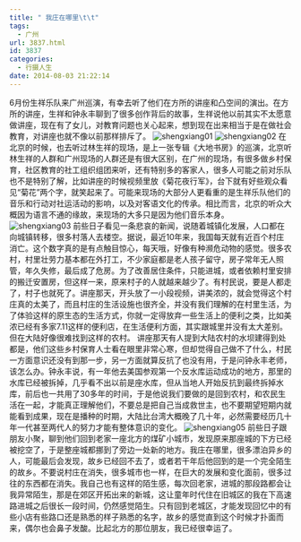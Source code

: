 ```yaml
---
title: " 我庄在哪里\t\t"
tags:
  - 广州
url: 3837.html
id: 3837
categories:
  - 行摄人生
date: 2014-08-03 21:22:14
---
```


6月份生祥乐队来广州巡演，有幸去听了他们在方所的讲座和凸空间的演出。在方所的讲座，生祥和钟永丰聊到了很多创作背后的故事，生祥说他以前其实不太愿意做讲座，现在有了女儿，对教育问题也关心起来，想到现在出来相当于是在做社会教育，对讲座也就不像以前那样排斥了。 ![shengxiang01](../../../images/2014/09/shengxiang01.jpg) ![shengxiang02](../../../images/2014/09/shengxiang02.jpg) 在北京的时候，也去听过林生祥的现场，是上一张专辑《大地书房》的巡演，北京听林生祥的人群和广州现场的人群还是有很大区别，在广州的现场，有很多做乡村保育，社区教育的社工组织组团来听，还有特别多的客家人，很多人可能之前对乐队也不是特别了解，比如讲座的时候视频里放《菊花夜行军》，台下就有好些观众看见“菊花”两个字，就笑起来了。可能来现场的大部分人更看重的是生祥乐队他们的音乐和行动对社运活动的影响，以及对客语文化的传承。相比而言，北京的听众大概因为语言不通的缘故，来现场的大多只是因为他们音乐本身。 ![shengxiang03](../../../images/2014/09/shengxiang03.jpg) 前些日子看见一条悲哀的新闻，说随着城镇化发展，人口都在向城镇转移，很多村落人去楼空。据说，最近10年来，我国每天就有近百个村庄消亡。这个数字真的是有点触目惊心，每天哦，好像有种濒危动物的感觉。很多农村，村里壮劳力基本都在外打工，不少家庭都是老人孩子留守，房子常年无人照管，年久失修，最后成了危房。为了改善居住条件，只能进城，或者依赖村里安排的搬迁安置房，但这样一来，原来村子的人就越来越少了。有村民说，要是人都走了，村子也就死了。讲座那天，开头放了一小段视频，讲美浓的，就会觉得这个村庄真的太美了，而且村庄的生活设施也很齐全，并没有我们理解的在村里生活，为了体验这样的原生态的生活方式，你就一定得放弃一些生活上的便利之类，比如美浓已经有多家7.11这样的便利店，在生活便利方面，其实跟城里并没有太大差别。但在大陆好像很难找到这样的农村。 讲座那天有人提到大陆农村的水坝建得到处都是，他们这些乡村保育人士看在眼里非常心寒，但却觉得自己做不了什么，村民一方面意识还没有到那一步，另一方面就算反抗了也没有用，于是问钟永丰老师，该怎么办。钟永丰说，有一年他去美国参观第一个反水库运动成功的地方，那里的水库已经被拆掉，几乎看不出以前是座水库，但从当地人开始反抗到最终拆掉水库，前后也一共用了30多年的时间，于是他说我们要做的是回到农村，和农民生活在一起，才能真正理解他们，不要总是把自己当成救世主，也不要期望短期内就能看到成果，现在是播种的时期，大陆比台湾大概晚了几十年，必然需要经历几十年一代甚至两代人的努力才能有整体意识的变化。 ![shengxiang05](../../../images/2014/09/shengxiang05.jpg) 前些日子跟朋友小聚，聊到他们回到老家一座北方的煤矿小城市，发现原来那座城的下方已经被挖空了，于是整座城都挪到了旁边一处新的地方。我庄在哪里，很多漂泊异乡的人，可能最后会发现，故乡已经回不去了，或者若干年后他回到的是一个完全陌生的故乡。不要说村庄在消失，很多城市也一样，在巨大的发展和变化面前，很多过往的东西都在消失。我自己也有这样的陌生感，每次回老家，进城的那段路都会让我异常陌生，那是在郊区开拓出来的新城，这让童年时代住在旧城区的我在下高速路进城之后很长一段时间，仍然感觉陌生。只有回到老城区，才能发现回忆中的有些小店有些路口还是熟悉的样子熟悉的名字，故乡的感觉直到这个时候才扑面而来，偶尔也会鼻子发酸。比起北方的那位朋友，我已经很幸运了。